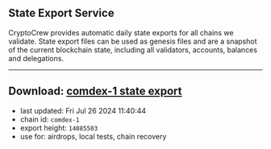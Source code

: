 ## State Export Service
CryptoCrew provides automatic daily state exports for all chains we validate. State export files can be used as genesis files and are a snapshot of the current blockchain state, including all validators, accounts, balances and delegations.

---
**Download: [comdex-1 state export](https://dl-eu2.ccvalidators.com/SERVICE/comdex/comdex-1_export_14085503.json)**
---

- last updated: Fri Jul 26 2024 11:40:44
- chain id: `comdex-1`
- export height: `14085503`
- use for: airdrops, local tests, chain recovery
